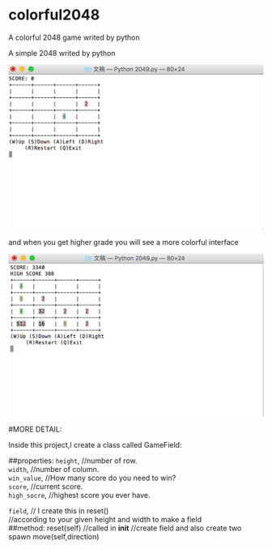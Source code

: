 # colorful2048
A colorful 2048 game writed by python

A simple 2048 writed by python

![image](https://raw.githubusercontent.com/liuyuxuan123/colorful2048/master/picture%20review/colorful2048_description1.png)

and when you get higher grade you will see a more colorful interface 

![image](https://raw.githubusercontent.com/liuyuxuan123/colorful2048/master/picture%20review/colorful2048_description2.png)


#MORE DETAIL:

Inside this project,I create a class called GameField:

##properties:
`height`,                     //number of row.  <br>
`width`,                      //number of column. <br>
`win_value`,                  //How many score do you need to win? <br>
`score`,                      //current score.<br>
`high_socre`,                 //highest score you ever have. <br>
                                                            
`field`,                      // I create this in reset()   <br>
                              //according to your given height and width to make a field <br>
##method:
  reset(self)                 //called in __init__ 
                              //create field and also create two spawn 
  move(self,direction)
